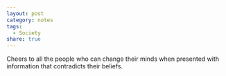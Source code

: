 ```yaml
---
layout: post
category: notes
tags:
  - Society
share: true
---
```

Cheers to all the people who can change their minds when presented with information that contradicts their beliefs.